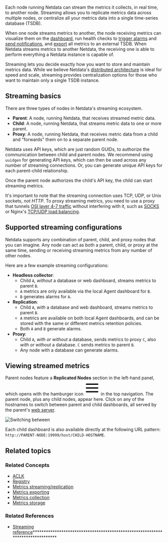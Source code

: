 <!--
title: "Metrics streaming/replication"
sidebar_label: "Metrics streaming/replication"
custom_edit_url: "https://github.com/netdata/netdata/blob/master/docs/concepts/netdata-agent/metrics-streaming-replication.md"
sidebar_position: "1300"
learn_status: "Published"
learn_topic_type: "Concepts"
learn_rel_path: "Concepts/Netdata agent"
learn_docs_purpose: "Explain the streaming and replication concepts"
-->

Each node running Netdata can stream the metrics it collects, in real time, to another node. Streaming allows you to
replicate metrics data across multiple nodes, or centralize all your metrics data into a single time-series database
(TSDB).

When one node streams metrics to another, the node receiving metrics can visualize them on the
[dashboard](https://github.com/netdata/learn/blob/master/docs/concepts/visualizations/dashboards.md), run health checks to [trigger
alarms](/docs/monitor/view-active-alarms.md) and [send notifications](/docs/monitor/enable-notifications.md), and
[export](/docs/export/external-databases.md) all metrics to an external TSDB. When Netdata streams metrics to another
Netdata, the receiving one is able to perform everything a Netdata instance is capable of.

Streaming lets you decide exactly how you want to store and maintain metrics data. While we believe Netdata's
[distributed architecture]([https://github.com/netdata/netdata/blob/rework-learn/docs/concepts/netdata-architecture/distributed-data-architecture.md) is ideal for speed and scale, streaming
provides centralization options for those who want to maintain only a single TSDB instance.

## Streaming basics

There are three types of nodes in Netdata's streaming ecosystem.

- **Parent**: A node, running Netdata, that receives streamed metric data.
- **Child**: A node, running Netdata, that streams metric data to one or more parent.
- **Proxy**: A node, running Netdata, that receives metric data from a child and "forwards" them on to a
  separate parent node.

Netdata uses API keys, which are just random GUIDs, to authorize the communication between child and parent nodes. We
recommend using `uuidgen` for generating API keys, which can then be used across any number of streaming connections.
Or, you can generate unique API keys for each parent-child relationship.

Once the parent node authorizes the child's API key, the child can start streaming metrics.

It's important to note that the streaming connection uses TCP, UDP, or Unix sockets, _not HTTP_. To proxy streaming
metrics, you need to use a proxy that tunnels [OSI layer 4-7
traffic](https://en.wikipedia.org/wiki/OSI_model#Layer_4:_Transport_Layer) without interfering with it, such as
[SOCKS](https://en.wikipedia.org/wiki/SOCKS) or Nginx's [TCP/UDP load
balancing](https://docs.nginx.com/nginx/admin-guide/load-balancer/tcp-udp-load-balancer/).

## Supported streaming configurations

Netdata supports any combination of parent, child, and proxy nodes that you can imagine. Any node can act as both a
parent, child, or proxy at the same time, sending or receiving streaming metrics from any number of other nodes.

Here are a few example streaming configurations:

- **Headless collector**: 
  - Child `A`, _without_ a database or web dashboard, streams metrics to parent `B`.
  - `A` metrics are only available via the local Agent dashboard for `B`.
  - `B` generates alarms for `A`.
- **Replication**: 
  - Child `A`, _with_ a database and web dashboard, streams metrics to parent `B`. 
  - `A` metrics are available on both local Agent dashboards, and can be stored with the same or different metrics
    retention policies.
  - Both `A` and `B` generate alarms.
- **Proxy**:
  - Child `A`, _with or without_ a database, sends metrics to proxy `C`, also _with or without_ a database. `C` sends
    metrics to parent `B`.
  - Any node with a database can generate alarms.

## Viewing streamed metrics

Parent nodes feature a **Replicated Nodes** section in the left-hand panel, which opens with the hamburger icon
![Hamburger icon](https://raw.githubusercontent.com/netdata/netdata-ui/master/src/components/icon/assets/hamburger.svg)
in the top navigation. The parent node, plus any child nodes, appear here. Click on any of the hostnames to switch
between parent and child dashboards, all served by the parent's [web server](/web/server/README.md).

![Switching between
](https://user-images.githubusercontent.com/1153921/110043346-761ec000-7d04-11eb-8e58-77670ba39161.gif)

Each child dashboard is also available directly at the following URL pattern:
`http://PARENT-NODE:19999/host/CHILD-HOSTNAME`.


## Related topics

### Related Concepts

- [ACLK](https://github.com/netdata/netdata/blob/rework-learn/docs/concepts/netdata-agent/aclk.md)
- [Registry](https://github.com/netdata/netdata/blob/master/docs/concepts/netdata-agent/registry.md)
- [Metrics streaming/replication](https://github.com/netdata/netdata/blob/rework-learn/docs/concepts/netdata-agent/metrics-streaming-replication.md)
- [Metrics exporting](https://github.com/netdata/netdata/blob/master/docs/concepts/netdata-agent/metrics-exporting.md)
- [Metrics collection](https://github.com/netdata/netdata/blob/master/docs/concepts/netdata-agent/metrics-collection.md)
- [Metrics storage](https://github.com/netdata/netdata/blob/master/docs/concepts/netdata-agent/metrics-storage.md)

### Related References

  - [Streaming reference](/docs/metrics-storage-management/reference-streaming.mdx)*******************************************************************************
